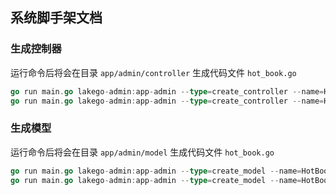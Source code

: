 ## 系统脚手架文档


### 生成控制器

运行命令后将会在目录 `app/admin/controller` 生成代码文件 `hot_book.go`

~~~go
go run main.go lakego-admin:app-admin --type=create_controller --name=HotBook
go run main.go lakego-admin:app-admin --type=create_controller --name=HotBook --force
~~~


### 生成模型

运行命令后将会在目录 `app/admin/model` 生成代码文件 `hot_book.go`

~~~go
go run main.go lakego-admin:app-admin --type=create_model --name=HotBook
go run main.go lakego-admin:app-admin --type=create_model --name=HotBook --force
~~~
